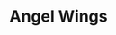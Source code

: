 ---
pid: CH201
title: Angel Wings
location_transcription: City Hall courtyard
zipcode: '19147'
outside_phl: 
neighborhood: Queen Village,Bella Vista,Pennsport,Italian Market
age: '37'
age_range: 30-39
instagram: 
image_file_name: CH_201.jpg
proposal_transcription: Giant angel wings that hoover over the City Hall court yard.
topic: Religion
topic_summary: '0'
type: Other No Form
keywords_other: 
credit: Del
image_labels: 
twitter: 
facebook: 
permalink: "/monuments/ch201/"
layout: item-page
---